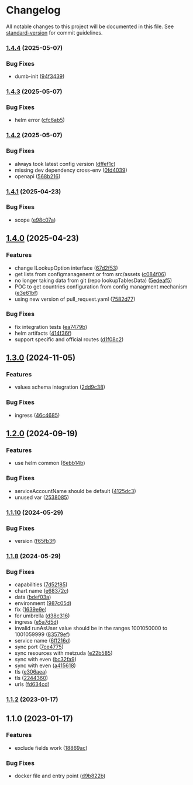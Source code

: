 # Changelog

All notable changes to this project will be documented in this file. See [standard-version](https://github.com/conventional-changelog/standard-version) for commit guidelines.

### [1.4.4](https://github.com/MapColonies/lookup-tables/compare/v1.4.3...v1.4.4) (2025-05-07)


### Bug Fixes

* dumb-init ([94f3439](https://github.com/MapColonies/lookup-tables/commit/94f34398a724121589d56f396d2a016e2d5dcbf1))

### [1.4.3](https://github.com/MapColonies/lookup-tables/compare/v1.4.2...v1.4.3) (2025-05-07)


### Bug Fixes

* helm error ([cfc6ab5](https://github.com/MapColonies/lookup-tables/commit/cfc6ab5aeaa3a9f7c630570e10eb713d7de2c74a))

### [1.4.2](https://github.com/MapColonies/lookup-tables/compare/v1.4.1...v1.4.2) (2025-05-07)


### Bug Fixes

* always took latest config version ([dffef1c](https://github.com/MapColonies/lookup-tables/commit/dffef1c3644a81a711de38faadaa26f97c1f2f7c))
* missing dev dependency cross-env ([0fd4039](https://github.com/MapColonies/lookup-tables/commit/0fd4039d73718e41602e00ca987b69eb8e80447a))
* openapi ([568b216](https://github.com/MapColonies/lookup-tables/commit/568b2163d5d499c377b1cef14a9c4f0128c2a921))

### [1.4.1](https://github.com/MapColonies/lookup-tables/compare/v1.4.0...v1.4.1) (2025-04-23)


### Bug Fixes

* scope ([e98c07a](https://github.com/MapColonies/lookup-tables/commit/e98c07a1126ddaf153f80d4daf2ccb27c6c426f2))

## [1.4.0](https://github.com/MapColonies/lookup-tables/compare/v1.3.0...v1.4.0) (2025-04-23)


### Features

* change ILookupOption interface ([67d2f53](https://github.com/MapColonies/lookup-tables/commit/67d2f535a642f2908c20df162dd77140afd1521d))
* get lists from configmanagenemt or from src/assets ([c084f06](https://github.com/MapColonies/lookup-tables/commit/c084f06df65e8cacaeb7b9d837027e243517847f))
* no longer taking data from git (repo lookupTablesData) ([5edeaf5](https://github.com/MapColonies/lookup-tables/commit/5edeaf5e242cb230dbc67c41f5e3dacd5804d441))
* POC to get countries configuration from config managment mechanism ([e3e61bf](https://github.com/MapColonies/lookup-tables/commit/e3e61bf029d6b75a6758a3c04e46fd657a6ffbaf))
* using new version of pull_request.yaml ([7582d77](https://github.com/MapColonies/lookup-tables/commit/7582d7767cb6efc6f9765c3941ff81e1f3c6d487))


### Bug Fixes

* fix integration tests ([ea7479b](https://github.com/MapColonies/lookup-tables/commit/ea7479b11f6689ac7c2d0c1231f07029515d997e))
* helm artifacts ([414f36f](https://github.com/MapColonies/lookup-tables/commit/414f36f725577e2199b0ae75bdcba43bc7524460))
* support specific and official routes ([d1f08c2](https://github.com/MapColonies/lookup-tables/commit/d1f08c24082bba841c969c588d18fd097fce84e9))

## [1.3.0](https://github.com/MapColonies/lookup-tables/compare/v1.2.0...v1.3.0) (2024-11-05)


### Features

* values schema integration ([2dd9c38](https://github.com/MapColonies/lookup-tables/commit/2dd9c38d1180cdbe36fb6e663abae11646b18c29))


### Bug Fixes

* ingress ([46c4685](https://github.com/MapColonies/lookup-tables/commit/46c46855a52b69e292d78bc7e74f8a559d72600e))

## [1.2.0](https://github.com/MapColonies/lookup-tables/compare/v1.1.10...v1.2.0) (2024-09-19)


### Features

* use helm common ([6ebb14b](https://github.com/MapColonies/lookup-tables/commit/6ebb14b78356c7ac686c1989c6d0660a5cb6bcb4))


### Bug Fixes

* serviceAccountName should be default ([4125dc3](https://github.com/MapColonies/lookup-tables/commit/4125dc3ee267707d94985837723e73437d0084d7))
* unused var ([2538085](https://github.com/MapColonies/lookup-tables/commit/2538085355b72fc76cc69ba349cb2b5888154032))

### [1.1.10](https://github.com/MapColonies/lookup-tables/compare/v1.1.8...v1.1.10) (2024-05-29)


### Bug Fixes

* version ([f65fb3f](https://github.com/MapColonies/lookup-tables/commit/f65fb3f432b37929d2935ff64557c4407e2f30c1))

### [1.1.8](https://github.com/MapColonies/lookup-tables/compare/v1.1.2...v1.1.8) (2024-05-29)


### Bug Fixes

* capabilities ([7d52f85](https://github.com/MapColonies/lookup-tables/commit/7d52f855ec1797066b1f3e82be2685eb76273751))
* chart name ([e68372c](https://github.com/MapColonies/lookup-tables/commit/e68372cc90227ea2d88149bcdff11c7b73801660))
* data ([bdef03a](https://github.com/MapColonies/lookup-tables/commit/bdef03ae900f6ed07863d5ed126971f1a9a7cd0a))
* environment ([987c05d](https://github.com/MapColonies/lookup-tables/commit/987c05ddcf34beaed499ca58cf5412eee5d3f62e))
* fix ([1639e9e](https://github.com/MapColonies/lookup-tables/commit/1639e9efb407504522d6e4f2a4f9f846d007864b))
* for umbrella ([d38c316](https://github.com/MapColonies/lookup-tables/commit/d38c316a5a1280f004c2c9b9f57614bd6deb4397))
* ingress ([e5a7d5d](https://github.com/MapColonies/lookup-tables/commit/e5a7d5d529c7f0579f0deaec5a8228c53a3da89a))
* invalid runAsUser value should be in the ranges 1001050000 to 1001059999 ([83579ef](https://github.com/MapColonies/lookup-tables/commit/83579eff8f7e008db0063cdb976fedf66608b070))
* service name ([6ff216d](https://github.com/MapColonies/lookup-tables/commit/6ff216d48ca1a49b7531265367319ab80866598e))
* sync port ([7ce4775](https://github.com/MapColonies/lookup-tables/commit/7ce477553ad922982fc84711c796c18567293bab))
* sync resources with metzuda ([e22b585](https://github.com/MapColonies/lookup-tables/commit/e22b585f71cf1b32f725bdda76d4357b18ddf20d))
* sync with even ([bc32fa9](https://github.com/MapColonies/lookup-tables/commit/bc32fa9e8febf80be0c5f5bab9385cb3661f6ec8))
* sync with even ([a415618](https://github.com/MapColonies/lookup-tables/commit/a4156181e7312f9cbc564c45c1ab1a972df8669e))
* tls ([e306aea](https://github.com/MapColonies/lookup-tables/commit/e306aeaa2007ee11779fe97f295bfbc2af5b6af0))
* tls ([2244360](https://github.com/MapColonies/lookup-tables/commit/224436052f67ce1fca9918ae87391d2f504d912c))
* urls ([fd634cd](https://github.com/MapColonies/lookup-tables/commit/fd634cd9ed6aba898dc535e55063870740d61d76))

### [1.1.2](https://github.com/ronnahom96/discrete-values/compare/v1.1.0...v1.1.2) (2023-01-17)

## 1.1.0 (2023-01-17)


### Features

* exclude fields work ([18869ac](https://github.com/ronnahom96/discrete-values/commit/18869acb5d1ba757652e61722f6a44a97415d730))


### Bug Fixes

* docker file and entry point ([d9b822b](https://github.com/ronnahom96/discrete-values/commit/d9b822bc189d92be681ea74304c7a82e507103f4))
